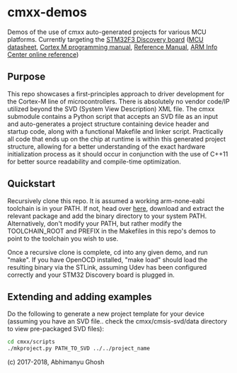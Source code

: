 # cmxx-demos
Demos of the use of cmxx auto-generated projects for various MCU platforms. Currently targeting the [STM32F3 Discovery board](https://www.st.com/en/evaluation-tools/stm32f3discovery.html) ([MCU datasheet](https://www.st.com/resource/en/datasheet/stm32f303vc.pdf), [Cortex M programming manual](https://www.st.com/resource/en/programming_manual/dm00046982.pdf), [Reference Manual](https://www.st.com/resource/en/reference_manual/dm00043574.pdf), [ARM Info Center online reference](http://infocenter.arm.com/help/index.jsp?topic=/com.arm.doc.dui0552a/Cihcajhj.html))

## Purpose
This repo showcases a first-principles approach to driver development for the Cortex-M line of microcontrollers. There is absolutely no vendor code/IP utilized beyond the SVD (System View Description) XML file. The cmxx submodule contains a Python script that accepts an SVD file as an input and auto-generates a project structure containing device header and startup code, along with a functional Makefile and linker script. Practically all code that ends up on the chip at runtime is within this generated project structure, allowing for a better understanding of the exact hardware initialization process as it should occur in conjunction with the use of C++11 for better source readability and compile-time optimization.

## Quickstart
Recursively clone this repo. It is assumed a working arm-none-eabi toolchain is in your PATH. If not, head over [here](https://developer.arm.com/open-source/gnu-toolchain/gnu-rm/downloads), download and extract the relevant package and add the binary directory to your system PATH. Alternatively, don't modify your PATH, but rather modify the TOOLCHAIN_ROOT and PREFIX in the Makefiles in this repo's demos to point to the toolchain you wish to use.

Once a recursive clone is complete, cd into any given demo, and run "make". If you have OpenOCD installed, "make load" should load the resulting binary via the STLink, assuming Udev has been configured correctly and your STM32 Discovery board is plugged in.

## Extending and adding examples
Do the following to generate a new project template for your device (assuming you have an SVD file.. check the cmxx/cmsis-svd/data directory to view pre-packaged SVD files):

```bash
cd cmxx/scripts
./mkproject.py PATH_TO_SVD ../../project_name
```

(c) 2017-2018, Abhimanyu Ghosh